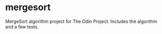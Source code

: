 # mergesort

MergeSort algorithm project for The Odin Project. Includes the algorithm and a few tests.
